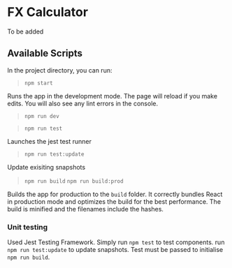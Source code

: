 
# FX Calculator

To be added

## Available Scripts

In the project directory, you can run:

> `npm start`

Runs the app in the development mode.
The page will reload if you make edits.
You will also see any lint errors in the console.

> `npm run dev`

> `npm run test`

Launches the jest test runner

> `npm run test:update`

Update exisiting snapshots
 
> `npm run build`
> `npm run build:prod`


Builds the app for production to the `build` folder.
It correctly bundles React in production mode and optimizes the build for the best performance.
The build is minified and the filenames include the hashes.

### Unit testing

Used Jest Testing Framework. Simply run `npm test` to test components.
run `npm run test:update` to update snapshots.
Test must be passed to initialise `npm run build`.